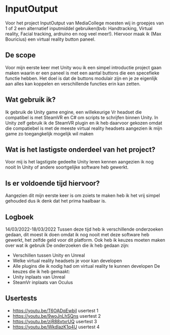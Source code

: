 # InputOutput 
Voor het project InputOutput van MediaCollege moesten wij in groepjes van 1 of 2 een alternatief inputmiddel gebruiken(bvb: Handtracking, Virtual reality, Facial tracking, ardruino en nog veel meer!).
Hiervoor maak ik (Max Bouricius) een virtual reality button paneel.

## De scope
Voor mijn eerste keer met Unity wou ik een simpel introductie project gaan maken waarin er een paneel is met een aantal buttons die een specefieke functie hebben.
Het doel is dat de buttons modulair zijn en je ze eigenlijk aan alles kan koppelen en verschillende functies erin kan zetten.

## Wat gebruik ik?
Ik gebruik de Unity game engine, een willekeurige Vr headset die compatibel is met SteamVR en C# om scripts te schrijfen binnen Unity.
In Unity zelf gebruik ik de SteamVR plugin en ik heb daarvoor gekozen omdat die compatiebel is met de meeste virtual reality headsets aangezien ik mijn game zo toegangkelijk mogelijk wil maken

## Wat is het lastigste onderdeel van het project?
Voor mij is het lagstigste gedeelte Unity leren kennen aangezien ik nog nooit In Unity of andere soortgelijke software heb gewerkt.

## Is er voldoende tijd hiervoor?
Aangezien dit mijn eerste keer is om zoiets te maken heb ik het vrij simpel gehouded dus ik denk dat het prima haalbaar is.

## Logboek 
14/03/2022-18/03/2022
Tussen deze tijd heb ik verschillende onderzoeken gedaan, dit moest ik doen omdat ik nog nooit met deze software heb gewerkt, het zelfde geld voor dit platform.
Ook heb ik keuzes moeten maken over wat ik gebruik 
De onderzoeken die ik heb gedaan zijn:
* Verschillen tussen Unity en Unreal
* Welke virtual reality headsets je voor kan developen
* Alle plugins die ik nodig had om virtual reality te kunnen developen
De keuzes die ik heb gemaakt:
* Unity inplaats van Unreal
* SteamVr inplaats van Oculus

## Usertests

* https://youtu.be/T6OADqEwbjI usertest 1
* https://youtu.be/9woJnLhSQns usertest 2
* https://youtu.be/zjR88xtxrUQ usertest 3
* https://youtu.be/WkdlazK1q4U usertest 4
